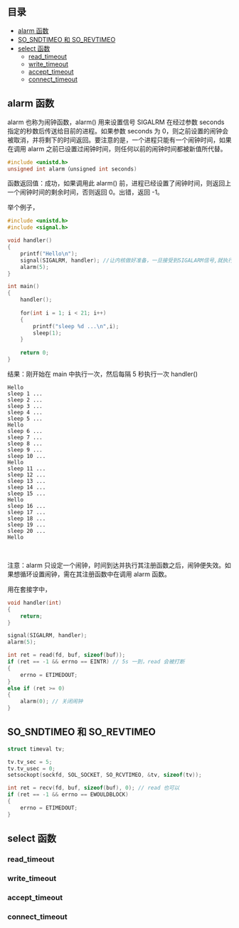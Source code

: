 ## 目录

- [alarm 函数](#alarm-函数)
- [SO_SNDTIMEO 和 SO_REVTIMEO](#SO_SNDTIMEO-和-SO_REVTIMEO)
- [select 函数](#select-函数)
    - [read_timeout](#read_timeout)
    - [write_timeout](#write_timeout)
    - [accept_timeout](#accept_timeout)
    - [connect_timeout](#connect_timeout)
    
## alarm 函数

alarm 也称为闹钟函数，alarm() 用来设置信号 SIGALRM 在经过参数 seconds 指定的秒数后传送给目前的进程。如果参数 seconds 为 0，则之前设置的闹钟会被取消，并将剩下的时间返回。要注意的是，一个进程只能有一个闹钟时间，如果在调用 alarm 之前已设置过闹钟时间，则任何以前的闹钟时间都被新值所代替。

```c
#include <unistd.h>
unsigned int alarm（unsigned int seconds)
```

函数返回值：成功，如果调用此 alarm() 前，进程已经设置了闹钟时间，则返回上一个闹钟时间的剩余时间，否则返回 0。出错，返回 -1。

举个例子，

```c
#include <unistd.h>
#include <signal.h>

void handler()
{
    printf("Hello\n");
    signal(SIGALRM, handler); //让内核做好准备，一旦接受到SIGALARM信号,就执行 handler
    alarm(5);
}

int main()
{
    handler();
    
    for(int i = 1; i < 21; i++)
    {
        printf("sleep %d ...\n",i);
        sleep(1);
    }
    
    return 0;
}
```

结果：刚开始在 main 中执行一次，然后每隔 5 秒执行一次 handler()

```
Hello
sleep 1 ...
sleep 2 ...
sleep 3 ...
sleep 4 ...
sleep 5 ...
Hello
sleep 6 ...
sleep 7 ...
sleep 8 ...
sleep 9 ...
sleep 10 ...
Hello
sleep 11 ...
sleep 12 ...
sleep 13 ...
sleep 14 ...
sleep 15 ...
Hello
sleep 16 ...
sleep 17 ...
sleep 18 ...
sleep 19 ...
sleep 20 ...
Hello
```
 

注意：alarm 只设定一个闹钟，时间到达并执行其注册函数之后，闹钟便失效。如果想循环设置闹钟，需在其注册函数中在调用 alarm 函数。

用在套接字中，

```c
void handler(int)
{
    return;
}

signal(SIGALRM, handler);
alarm(5);

int ret = read(fd, buf, sizeof(buf));
if (ret == -1 && errno == EINTR) // 5s 一到，read 会被打断
{
    errno = ETIMEDOUT;
}
else if (ret >= 0)
{
    alarm(0); // 关闭闹钟
}
```

## SO_SNDTIMEO 和 SO_REVTIMEO

```c
struct timeval tv;

tv.tv_sec = 5;
tv.tv_usec = 0;
setsockopt(sockfd, SOL_SOCKET, SO_RCVTIMEO, &tv, sizeof(tv));

int ret = recv(fd, buf, sizeof(buf), 0); // read 也可以
if (ret == -1 && errno == EWOULDBLOCK)
{
    errno = ETIMEDOUT;
}
```

## select 函数

### read_timeout

### write_timeout

### accept_timeout

### connect_timeout
